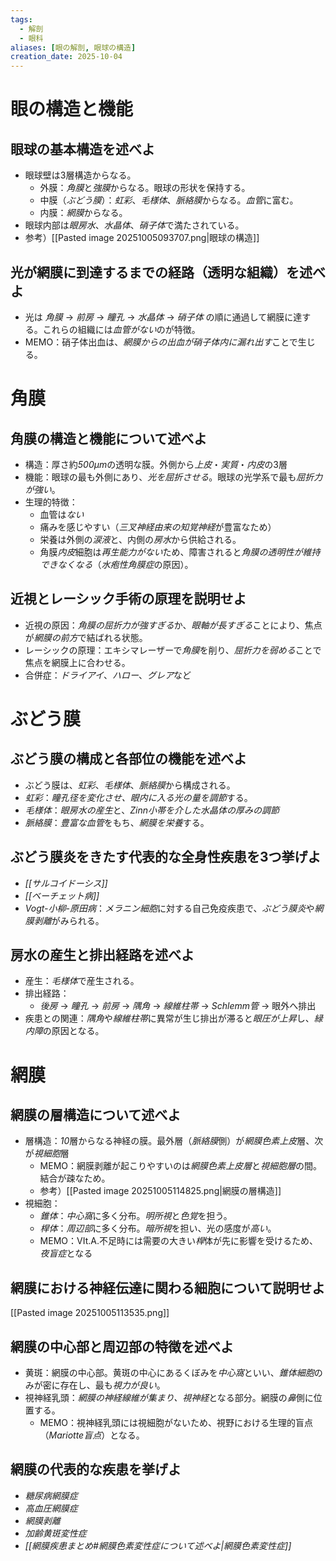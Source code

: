 ```yaml
---
tags:
  - 解剖
  - 眼科
aliases: [眼の解剖, 眼球の構造]
creation_date: 2025-10-04
---
```

# 眼の構造と機能
## 眼球の基本構造を述べよ
- 眼球壁は3層構造からなる。
	- 外膜：*角膜*と*強膜*からなる。眼球の形状を保持する。
	- 中膜（*ぶどう膜*）：*虹彩*、*毛様体*、*脈絡膜*からなる。*血管*に富む。
	- 内膜：*網膜*からなる。
- 眼球内部は*眼房水*、*水晶体*、*硝子体*で満たされている。
- 参考）[[Pasted image 20251005093707.png|眼球の構造]]

## 光が網膜に到達するまでの経路（透明な組織）を述べよ
- 光は *角膜* → *前房* → *瞳孔* → *水晶体* → *硝子体* の順に通過して網膜に達する。これらの組織には*血管がない*のが特徴。
- MEMO：硝子体出血は、*網膜からの出血が硝子体内に漏れ出す*ことで生じる。

# 角膜
## 角膜の構造と機能について述べよ
- 構造：厚さ約*500μm*の透明な膜。外側から*上皮*・*実質*・*内皮*の3層
- 機能：眼球の最も外側にあり、*光を屈折させる*。眼球の光学系で最も*屈折力が強い*。
- 生理的特徴：
	- 血管は*ない*
	- 痛みを感じやすい（*三叉神経由来の知覚神経*が豊富なため）
	- 栄養は外側の*涙液*と、内側の*房水*から供給される。
	- 角膜*内皮*細胞は*再生能力がない*ため、障害されると*角膜の透明性が維持できなくなる*（*水疱性角膜症*の原因）。

## 近視とレーシック手術の原理を説明せよ
- 近視の原因：*角膜の屈折力が強すぎる*か、*眼軸が長すぎる*ことにより、焦点が*網膜の前方*で結ばれる状態。
- レーシックの原理：エキシマレーザーで*角膜*を削り、*屈折力を弱める*ことで焦点を網膜上に合わせる。
- 合併症：*ドライアイ*、*ハロー*、*グレア*など

# ぶどう膜

## ぶどう膜の構成と各部位の機能を述べよ
- ぶどう膜は、*虹彩*、*毛様体*、*脈絡膜*から構成される。
- *虹彩*：*瞳孔径を変化させ、眼内に入る光の量を調節*する。
- *毛様体*：*眼房水の産生*と、*Zinn小帯を介した水晶体の厚みの調節*
- *脈絡膜*：*豊富な血管*をもち、*網膜を栄養*する。

## ぶどう膜炎をきたす代表的な全身性疾患を3つ挙げよ
- *[[サルコイドーシス]]*
- *[[ベーチェット病]]*
- *Vogt-小柳-原田病*：*メラニン細胞*に対する自己免疫疾患で、*ぶどう膜炎*や*網膜剥離*がみられる。

## 房水の産生と排出経路を述べよ
- 産生：*毛様体*で産生される。
- 排出経路：
	- *後房* → *瞳孔* → *前房* → *隅角* → *線維柱帯* → *Schlemm管* → 眼外へ排出
- 疾患との関連：*隅角*や*線維柱帯*に異常が生じ排出が滞ると*眼圧が上昇*し、*緑内障*の原因となる。

# 網膜

## 網膜の層構造について述べよ
- 層構造：*10*層からなる神経の膜。最外層（*脈絡膜*側）が*網膜色素上皮*層、次が*視細胞*層
	- MEMO：網膜剥離が起こりやすいのは*網膜色素上皮層*と*視細胞層*の間。結合が疎なため。
	- 参考）[[Pasted image 20251005114825.png|網膜の層構造]]
- 視細胞： 
	- *錐体*：*中心窩*に多く分布。*明所視*と*色覚*を担う。 
	- *桿体*：*周辺部*に多く分布。*暗所視*を担い、光の感度が*高い*。
	- MEMO：VIt.A.不足時には需要の大きい*桿*体が先に影響を受けるため、*夜盲症*となる
## 網膜における神経伝達に関わる細胞について説明せよ
[[Pasted image 20251005113535.png]]

## 網膜の中心部と周辺部の特徴を述べよ
- 黄斑：網膜の中心部。黄斑の中心にあるくぼみを*中心窩*といい、*錐体細胞*のみが密に存在し、最も*視力が良い*。
- 視神経乳頭：*網膜の神経線維が集まり、視神経*となる部分。網膜の*鼻*側に位置する。
	- MEMO：視神経乳頭には視細胞がないため、視野における生理的盲点（*Mariotte盲点*）となる。

## 網膜の代表的な疾患を挙げよ
- *糖尿病網膜症*
- *高血圧網膜症*
- *網膜剥離*
- *加齢黄斑変性症*
- *[[網膜疾患まとめ#網膜色素変性症について述べよ|網膜色素変性症]]*